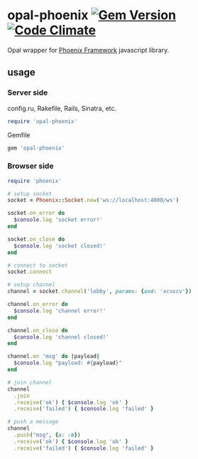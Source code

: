 # opal-phoenix [![Gem Version](https://badge.fury.io/rb/opal-phoenix.svg)](http://badge.fury.io/rb/opal-phoenix) [![Code Climate](https://codeclimate.com/github/fazibear/opal-phoenix/badges/gpa.svg)](https://codeclimate.com/github/fazibear/opal-phoenix)

Opal wrapper for [Phoenix Framework](http://phoenixframework.org) javascript library.

## usage

### Server side
config.ru, Rakefile, Rails, Sinatra, etc.

```ruby
require 'opal-phoenix'
```

Gemfile

```ruby
gem 'opal-phoenix'
```

### Browser side

```ruby
require 'phoenix'

# setup socket
socket = Phoenix::Socket.new('ws://localhost:4000/ws')

socket.on_error do
  $console.log 'socket error!'
end

socket.on_close do
  $console.log 'socket closed!'
end

# connect to socket
socket.connect

# setup channel
channel = socket.channel('lobby', params: {asd: 'xcvxcv'})

channel.on_error do
  $console.log 'channel error!'
end

channel.on_close do
  $console.log 'channel closed!'
end

channel.on 'msg' do |payload|
  $console.log "payload: #{payload}"
end

# join channel
channel
  .join
  .receive('ok') { $console.log 'ok' }
  .receive('failed') { $console.log 'failed' }

# push a message
channel
  .push("msg", {a: :b})
  .receive('ok') { $console.log 'ok' }
  .receive('failed') { $console.log 'failed' }
```

